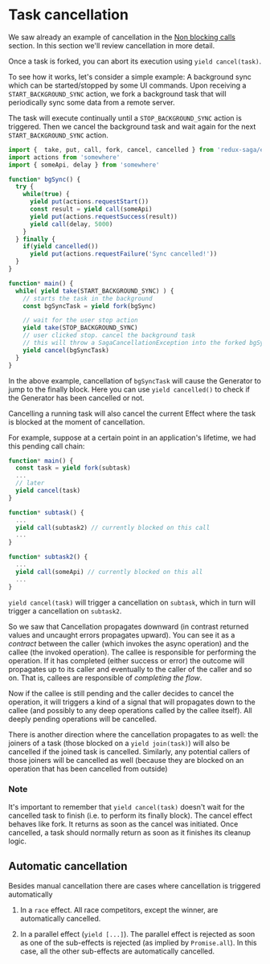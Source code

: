 # Task cancellation

We saw already an example of cancellation in the [Non blocking calls](NonBlockingCalls.md) section. In this
section we'll review cancellation in more detail.

Once a task is forked, you can abort its execution using `yield cancel(task)`.

To see how it works, let's consider a simple example: A background sync which can be started/stopped by some UI commands. Upon receiving a `START_BACKGROUND_SYNC` action, we fork a background task that will periodically sync some data from a remote server.

The task will execute continually until a `STOP_BACKGROUND_SYNC` action is triggered. Then we cancel the background task and wait again for the next `START_BACKGROUND_SYNC` action.   

```javascript
import {  take, put, call, fork, cancel, cancelled } from 'redux-saga/effects'
import actions from 'somewhere'
import { someApi, delay } from 'somewhere'

function* bgSync() {
  try {
    while(true) {
      yield put(actions.requestStart())
      const result = yield call(someApi)
      yield put(actions.requestSuccess(result))
      yield call(delay, 5000)
    }
  } finally {
    if(yield cancelled())
      yield put(actions.requestFailure('Sync cancelled!'))
  }
}

function* main() {
  while( yield take(START_BACKGROUND_SYNC) ) {
    // starts the task in the background
    const bgSyncTask = yield fork(bgSync)

    // wait for the user stop action
    yield take(STOP_BACKGROUND_SYNC)
    // user clicked stop. cancel the background task
    // this will throw a SagaCancellationException into the forked bgSync task
    yield cancel(bgSyncTask)
  }
}
```

In the above example, cancellation of `bgSyncTask` will cause the Generator to jump to the finally block. Here
you can use `yield cancelled()` to check if the Generator has been cancelled or not.

Cancelling a running task will also cancel the current Effect where the task is blocked at the moment of cancellation.

For example, suppose at a certain point in an application's lifetime, we had this pending call chain:

```javascript
function* main() {
  const task = yield fork(subtask)
  ...
  // later
  yield cancel(task)
}

function* subtask() {
  ...
  yield call(subtask2) // currently blocked on this call
  ...
}

function* subtask2() {
  ...
  yield call(someApi) // currently blocked on this all
  ...
}
```

`yield cancel(task)` will trigger a cancellation on `subtask`, which in turn will trigger a cancellation on `subtask2`.

So we saw that Cancellation propagates downward (in contrast returned values and uncaught errors propagates upward). You
can see it as a *contract* between the caller (which invokes the async operation) and the callee (the invoked operation).
The callee is responsible for performing the operation. If it has completed (either success or error) the outcome will
propagates up to its caller and eventually to the caller of the caller and so on. That is, callees are responsible of
*completing the flow*.

Now if the callee is still pending and the caller decides to cancel the operation, it will triggers a kind of a signal
that will propagates down to the callee (and possibly to any deep operations called by the callee itself). All deeply pending
operations will be cancelled.

There is another direction where the cancellation propagates to as well:  the joiners of a task (those blocked
on a `yield join(task)`) will also be cancelled if the joined task is cancelled. Similarly, any potential callers of those
joiners will be cancelled as well (because they are blocked on an operation that has been cancelled from outside)


### Note

It's important to remember that `yield cancel(task)` doesn't wait for the cancelled task to finish (i.e. to perform its finally block).
The cancel effect behaves like fork. It returns as soon as the cancel was initiated. Once cancelled, a task should normally return
as soon as it finishes its cleanup logic.

## Automatic cancellation

Besides manual cancellation there are cases where cancellation is triggered automatically

1. In a `race` effect. All race competitors, except the winner, are automatically cancelled.

2. In a parallel effect (`yield [...]`). The parallel effect is rejected as soon as one of the sub-effects is rejected (as implied by `Promise.all`). In this case, all the other sub-effects are automatically cancelled.
